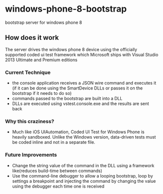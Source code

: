 # windows-phone-8-bootstrap
bootstrap server for windows phone 8

## How does it work
The server drives the windows phone 8 device using the officially supported coded ui test framework which Microsoft ships with Visual Studio 2013 Ultimate and Premium editions

### Current Technique
* the console application receives a JSON wire command and executes it (if it can be done using the SmartDevice DLLs or passes it on the bootstrap if it needs to do so)
* commands passed to the bootstrap are built into a DLL
* DLLs are executed using vstest.console.exe and the results are sent back

### Why this craziness?
* Much like iOS UIAutomation, Coded UI Test for Windows Phone is heavily sandboxed. Unlike the Windows version, data-driven tests must be coded inline and not in a separate file. 

### Future Improvements
* Change the string value of the command in the DLL using a framework like(reduces build-time between commands)
* Use the command-line debugger to allow a looping bootstrap, loop by settings a breakpoint and injecting the command by changing the value using the debugger each time one is received
